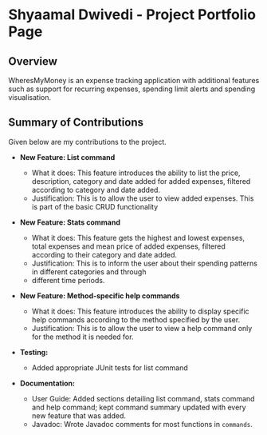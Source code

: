 # Shyaamal Dwivedi - Project Portfolio Page

## Overview

WheresMyMoney is an expense tracking application with additional features such as support for recurring expenses, 
spending limit alerts and spending visualisation.

## Summary of Contributions

Given below are my contributions to the project.

* **New Feature: List command**
    * What it does: This feature introduces the ability to list the price, description, category and date added for 
  added expenses, filtered according to category and date added.
    * Justification: This is to allow the user to view added expenses. This is part of the basic CRUD functionality

* **New Feature: Stats command**
    * What it does: This feature gets the highest and lowest expenses, total expenses and mean price of added expenses, 
  filtered according to their category and date added.
    * Justification: This is to inform the user about their spending patterns in different categories and through
    * different time periods.

* **New Feature: Method-specific help commands**
  * What it does: This feature introduces the ability to display specific help commands according to the method
  specified by the user.
  * Justification: This is to allow the user to view a help command only for the method it is needed for.

* **Testing:**
    * Added appropriate JUnit tests for list command
* **Documentation:**
    - User Guide: Added sections detailing list command, stats command and help command; kept command summary updated
  with every new feature that was added.
    - Javadoc: Wrote Javadoc comments for most functions in `commands`.
